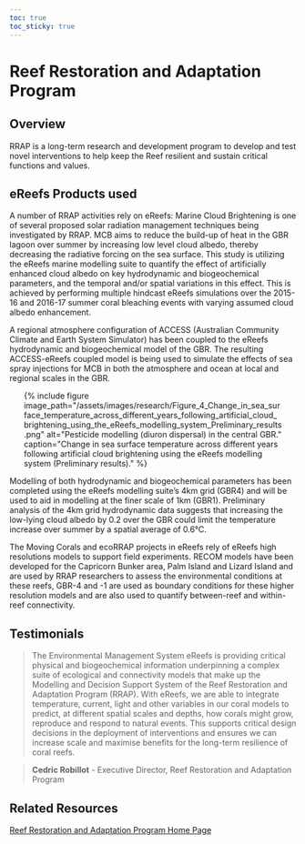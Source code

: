 ```yaml
---
toc: true
toc_sticky: true
---
```

 
# Reef Restoration and Adaptation Program

## Overview
RRAP is a long-term research and development program to develop and test novel interventions to help keep the Reef resilient and sustain critical functions and values.

## eReefs Products used
A number of RRAP activities rely on eReefs: 
Marine Cloud Brightening is one of several proposed solar radiation management techniques being investigated by RRAP. MCB aims to reduce the build-up of heat in the GBR lagoon over summer by increasing low level cloud albedo, thereby decreasing the radiative forcing on the sea surface.  This study is utilizing the eReefs marine modelling suite to quantify the effect of artificially enhanced cloud albedo on key hydrodynamic and biogeochemical parameters, and the temporal and/or spatial variations in this effect. This is achieved by performing multiple hindcast eReefs simulations over the 2015-16 and 2016-17 summer coral bleaching events with varying assumed cloud albedo enhancement.

A regional atmosphere configuration of ACCESS (Australian Community Climate and Earth System Simulator) has been coupled to the eReefs hydrodynamic and biogeochemical model of the GBR. The resulting ACCESS-eReefs coupled model is being used to simulate the effects of sea spray injections for MCB in both the atmosphere and ocean at local and regional scales in the GBR. 

<div style="max-width: 90%; margin: auto;">
{% include figure image_path="/assets/images/research/Figure_4_Change_in_sea_surface_temperature_across_different_years_following_artificial_cloud_brightening_using_the_eReefs_modelling_system_Preliminary_results.png" alt="Pesticide modelling (diuron dispersal) in the central GBR." caption="Change in sea surface temperature across different years following artificial cloud brightening using the eReefs modelling system  (Preliminary results)." %}
</div>


Modelling of both hydrodynamic and biogeochemical parameters has been completed using the eReefs modelling suite’s 4km grid (GBR4) and will be used to aid in modelling at the finer scale of 1km (GBR1). Preliminary analysis of the 4km grid hydrodynamic data suggests that increasing the low-lying cloud albedo by 0.2 over the GBR could limit the temperature increase over summer by a spatial average of 0.6°C.

The Moving Corals and ecoRRAP projects in eReefs rely of eReefs high resolutions models to support field experiments. RECOM models have been developed for the Capricorn Bunker area, Palm Island and Lizard Island and are used by RRAP researchers to assess the environmental conditions at these reefs, GBR-4 and -1 are used as boundary conditions for these higher resolution models and are also used to quantify between-reef and within-reef connectivity.

## Testimonials

> The Environmental Management System eReefs is providing critical physical and biogeochemical information underpinning a complex suite of ecological and connectivity models that make up the Modelling and Decision Support System of the Reef Restoration and Adaptation Program (RRAP). With eReefs, we are able to integrate temperature, current, light and other variables in our coral models to predict, at different spatial scales and depths, how corals might grow, reproduce and respond to natural events. This supports critical design decisions in the deployment of interventions and ensures we can increase scale and maximise benefits for the long-term resilience of coral reefs.

> **Cedric Robillot** - Executive Director, Reef Restoration and Adaptation Program

## Related Resources
<a href="https://gbrrestoration.org">Reef Restoration and Adaptation Program Home Page</a>
